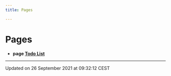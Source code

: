 ```yaml
---
title: Pages

---
```


# Pages




* **page [Todo List](/docs/api/pages/todo#page-todo)** 



-------------------------------

Updated on 26 September 2021 at 09:32:12 CEST
